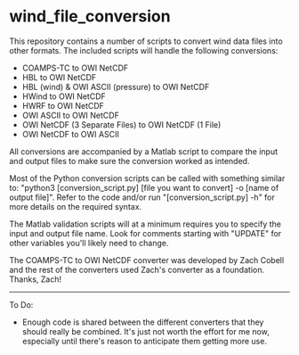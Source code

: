 # wind_file_conversion
This repository contains a number of scripts to convert wind data files into other formats. The included scripts will handle the following conversions:

* COAMPS-TC to OWI NetCDF
* HBL to OWI NetCDF
* HBL (wind) & OWI ASCII (pressure) to OWI NetCDF
* HWind to OWI NetCDF
* HWRF to OWI NetCDF
* OWI ASCII to OWI NetCDF
* OWI NetCDF (3 Separate Files) to OWI NetCDF (1 File)
* OWI NetCDF to OWI ASCII

All conversions are accompanied by a Matlab script to compare the input and output files to make sure the conversion worked as intended.

Most of the Python conversion scripts can be called with something similar to: "python3 [conversion_script.py] [file you want to convert] -o [name of output file]". Refer to the code and/or run "[conversion_script.py] -h" for more details on the required syntax.

The Matlab validation scripts will at a minimum requires you to specify the input and output file name. Look for comments starting with "UPDATE" for other variables you'll likely need to change.

The COAMPS-TC to OWI NetCDF converter was developed by Zach Cobell and the rest of the converters used Zach's converter as a foundation. Thanks, Zach!

---

To Do:
* Enough code is shared between the different converters that they should really be combined. It's just not worth the effort for me now, especially until there's reason to anticipate them getting more use.
